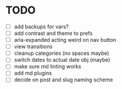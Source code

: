 # TODO

- [ ] add backups for vars?
- [ ] add contrast and theme to prefs
- [ ] aria-expanded acting weird on nav button
- [ ] view transitions
- [ ] cleanup categories (no spaces maybe)
- [ ] switch dates to actual date obj (maybe)
- [ ] make sure md linting works
- [ ] add md plugins
- [ ] decide on post and slug naming scheme
